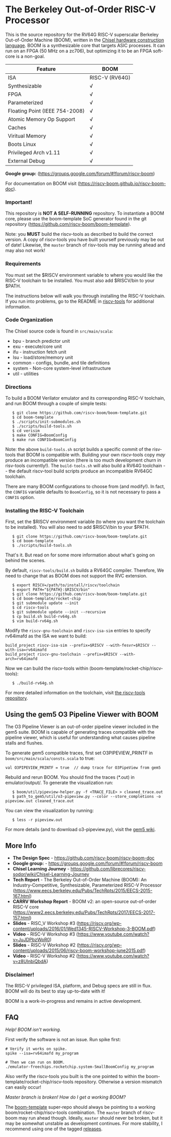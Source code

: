 The Berkeley Out-of-Order RISC-V Processor
================================================

This is the source repository for the RV64G RISC-V superscalar Berkeley Out-of-Order Machine (BOOM), 
written in the [Chisel hardware construction language](http://chisel.eecs.berkeley.edu). BOOM 
is a synthesizable core that targets ASIC processes. It can run on an FPGA (50 MHz on a zc706), 
but optimizing it to be an FPGA soft-core is a non-goal.


 Feature | BOOM
--- | ---
ISA | RISC-V (RV64G)
Synthesizable |√
FPGA |√
Parameterized |√
Floating Point (IEEE 754-2008) |√
Atomic Memory Op Support |√
Caches |√
Viritual Memory |√
Boots Linux |√
Privileged Arch v1.11 |√
External Debug |√

**Google group:** (https://groups.google.com/forum/#!forum/riscv-boom)

For documentation on BOOM visit (https://riscv-boom.github.io/riscv-boom-doc).


### Important!

This repository is **NOT A SELF-RUNNING** repository. To instantiate a BOOM core, please use the
boom-template SoC generator found in the git repository (https://github.com/riscv-boom/boom-template).

Note: you **MUST** build the riscv-tools as described to build the correct version. A copy of
riscv-tools you have built yourself previously may be out of date! Likewise, the `master` branch of
risv-tools may be running ahead and may also not work!


### Requirements

You must set the $RISCV environment variable to where you would like the RISC-V toolchain to be
installed. You must also add $RISCV/bin to your $PATH.

The instructions below will walk you through installing the RISC-V toolchain. If you run into
problems, go to the README in [riscv-tools](https://github.com/riscv/riscv-tools) for additional
information.

### Code Organization

The Chisel source code is found in `src/main/scala`:

 * bpu - branch predictor unit
 * exu - execute/core unit
 * ifu - instruction fetch unit
 * lsu - load/store/memory unit
 * common - configs, bundle, and tile definitions
 * system - Non-core system-level infrastructure
 * util - utilities
 

### Directions

To build a BOOM Verilator emulator and its corresponding RISC-V toolchain, and run BOOM through a
couple of simple tests:

````
   $ git clone https://github.com/riscv-boom/boom-template.git
   $ cd boom-template
   $ ./scripts/init-submodules.sh
   $ ./scripts/build-tools.sh 
   $ cd verisim
   $ make CONFIG=BoomConfig
   $ make run CONFIG=BoomConfig
````

Note: the above `build-tools.sh` script builds a specific commit of the risv-tools that BOOM is
compatible with. Building your own riscv-tools copy *may* produce an incompatible version (there is
too much development churn in risv-tools currently!). The `build-tools.sh` will also build a RV64G
toolchain -- the default riscv-tool build scripts produce an incompatible RV64GC toolchain.

There are many BOOM configurations to choose from (and modify!). In fact, the `CONFIG` variable
defaults to `BoomConfig`, so it is not necessary to pass a `CONFIG` option.

 
### Installing the RISC-V Toolchain

First, set the $RISCV environment variable (to where you want the toolchain to be installed). You 
will also need to add $RISCV/bin to your $PATH.

````
   $ git clone https://github.com/riscv-boom/boom-template.git
   $ cd boom-template
   $ ./scripts/build-tools.sh 
````

That's it. But read on for some more information about what's going on behind the scenes.

By default, `riscv-tools/build.sh` builds a RV64GC compiler. Therefore, We need to change that as
BOOM does not support the RVC extension.

````
   $ export RISCV=/path/to/install/riscv/toolchain
   $ export PATH="${PATH}:$RISCV/bin"
   $ git clone https://github.com/riscv-boom/boom-template.git
   $ cd boom-template/rocket-chip
   $ git submodule update --init
   $ cd riscv-tools
   $ git submodule update --init --recursive
   $ cp build.sh build-rv64g.sh
   $ vim build-rv64g.sh
````

Modify the `riscv-gnu-toolchain` and `riscv-isa-sim` entries to specify rv64imafd as the ISA we want
to build:

````
build_project riscv-isa-sim --prefix=$RISCV --with-fesvr=$RISCV --with-isa=rv64imafd
build_project riscv-gnu-toolchain --prefix=$RISCV --with-arch=rv64imafd
````

Now we can build the riscv-tools within (boom-template/rocket-chip/riscv-tools):

````
   $ ./build-rv64g.sh
````

For more detailed information on the toolchain, visit 
[the riscv-tools repository](https://github.com/riscv/riscv-tools).


## Using the gem5 O3 Pipeline Viewer with BOOM

The O3 Pipeline Viewer is an out-of-order pipeline viewer included in the
gem5 suite. BOOM is capable of generating traces compatible with the
pipeline viewer, which is useful for understanding what causes
pipeline stalls and flushes.

To generate gem5 compatible traces, first set O3PIPEVIEW_PRINTF in
`boom/src/main/scala/consts.scala` to true:

````
val O3PIPEVIEW_PRINTF = true  // dump trace for O3PipeView from gem5
````

Rebuild and rerun BOOM. You should find the traces (*.out) in 
emulator/output/. To generate the visualization run:

````
   $ boom/util/pipeview-helper.py -f <TRACE_FILE> > cleaned_trace.out
   $ path_to_gem5/util/o3-pipeview.py --color --store_completions -o pipeview.out cleaned_trace.out
````

You can view the visualization by running:
````
   $ less -r pipeview.out
````
For more details (and to download o3-pipeview.py), visit the [gem5 wiki](http://www.m5sim.org/Visualization).



## More Info

* **The Design Spec** - https://github.com/riscv-boom/riscv-boom-doc
* **Google group:** - https://groups.google.com/forum/#!forum/riscv-boom
* **Chisel Learning Journey** - https://github.com/librecores/riscv-sodor/wiki/Chisel-Learning-Journey
* **Tech Report** - The Berkeley Out-of-Order Machine (BOOM): An Industry-Competitive, Synthesizable, Parameterized RISC-V Processor (https://www.eecs.berkeley.edu/Pubs/TechRpts/2015/EECS-2015-167.html)
* **CARRV Workshop Report** - BOOM v2: an open-source out-of-order RISC-V core (https://www2.eecs.berkeley.edu/Pubs/TechRpts/2017/EECS-2017-157.html)
* **Slides** - RISC_V Workshop #3 (https://riscv.org/wp-content/uploads/2016/01/Wed1345-RISCV-Workshop-3-BOOM.pdf)
* **Video** - RISC-V Workshop #3 (https://www.youtube.com/watch?v=JuJDPbzWpR0)
* **Slides** - RISC-V Workshop #2 (https://riscv.org/wp-content/uploads/2015/06/riscv-boom-workshop-june2015.pdf)
* **Video** - RISC-V Workshop #2 (https://www.youtube.com/watch?v=z8UInbiQbdA)


### Disclaimer!

The RISC-V privileged ISA, platform, and Debug specs are still in flux. BOOM will do its best to
stay up-to-date with it!

BOOM is a work-in-progress and remains in active development.


## FAQ

*Help! BOOM isn't working.*

First verify the software is not an issue. Run spike first:

````
# Verify it works on spike.
spike --isa=rv64imafd my_program

# Then we can run on BOOM.
./emulator-freechips.rocketchip.system-SmallBoomConfig my_program 
````

Also verify the riscv-tools you built is the one pointed to within 
the boom-template/rocket-chip/riscv-tools repository. Otherwise a version mismatch can easily occur!

*Master branch is broken! How do I get a working BOOM?*

The [boom-template](https://github.com/riscv-boom/boom-template) super-repo should
always be pointing to a working boom/rocket-chip/riscv-tools combination. The
`master` branch of riscv-boom may run ahead though. Ideally, `master` should never be
broken, but it may be somewhat unstable as development continues. For more
stability, I recommend using one of the tagged
[releases](https://github.com/riscv-boom/riscv-boom/releases).
